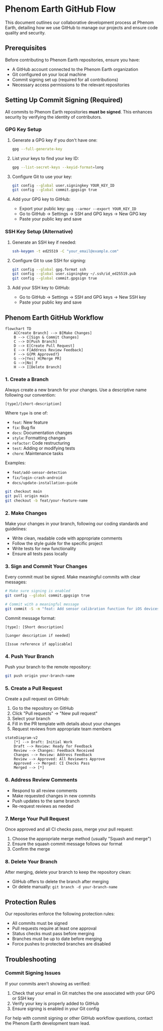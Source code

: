 # Phenom Earth GitHub Flow

This document outlines our collaborative development process at Phenom Earth, detailing how we use GitHub to manage our projects and ensure code quality and security.

## Prerequisites

Before contributing to Phenom Earth repositories, ensure you have:

- A GitHub account connected to the Phenom Earth organization
- Git configured on your local machine
- Commit signing set up (required for all contributions)
- Necessary access permissions to the relevant repositories

## Setting Up Commit Signing (Required)

All commits to Phenom Earth repositories **must be signed**. This enhances security by verifying the identity of contributors.

### GPG Key Setup

1. Generate a GPG key if you don't have one:
   ```bash
   gpg --full-generate-key
   ```

2. List your keys to find your key ID:
   ```bash
   gpg --list-secret-keys --keyid-format=long
   ```

3. Configure Git to use your key:
   ```bash
   git config --global user.signingkey YOUR_KEY_ID
   git config --global commit.gpgsign true
   ```

4. Add your GPG key to GitHub:
   - Export your public key: `gpg --armor --export YOUR_KEY_ID`
   - Go to GitHub → Settings → SSH and GPG keys → New GPG key
   - Paste your public key and save

### SSH Key Setup (Alternative)

1. Generate an SSH key if needed:
   ```bash
   ssh-keygen -t ed25519 -C "your_email@example.com"
   ```

2. Configure Git to use SSH for signing:
   ```bash
   git config --global gpg.format ssh
   git config --global user.signingkey ~/.ssh/id_ed25519.pub
   git config --global commit.gpgsign true
   ```

3. Add your SSH key to GitHub:
   - Go to GitHub → Settings → SSH and GPG keys → New SSH key
   - Paste your public key and save

## Phenom Earth GitHub Workflow

```mermaid
flowchart TD
    A[Create Branch] --> B[Make Changes]
    B --> C[Sign & Commit Changes]
    C --> D[Push Branch]
    D --> E[Create Pull Request]
    E --> F[Address Review Feedback]
    F --> G{PR Approved?}
    G -->|Yes| H[Merge PR]
    G -->|No| F
    H --> I[Delete Branch]
```

### 1. Create a Branch

Always create a new branch for your changes. Use a descriptive name following our convention:

```
[type]/[short-description]
```

Where `type` is one of:
- `feat`: New feature
- `fix`: Bug fix
- `docs`: Documentation changes
- `style`: Formatting changes
- `refactor`: Code restructuring
- `test`: Adding or modifying tests
- `chore`: Maintenance tasks

Examples:
- `feat/add-sensor-detection`
- `fix/login-crash-android`
- `docs/update-installation-guide`

```bash
git checkout main
git pull origin main
git checkout -b feat/your-feature-name
```

### 2. Make Changes

Make your changes in your branch, following our coding standards and guidelines:
- Write clean, readable code with appropriate comments
- Follow the style guide for the specific project
- Write tests for new functionality
- Ensure all tests pass locally

### 3. Sign and Commit Your Changes

Every commit must be signed. Make meaningful commits with clear messages:

```bash
# Make sure signing is enabled
git config --global commit.gpgsign true

# Commit with a meaningful message
git commit -S -m "feat: Add sensor calibration function for iOS devices"
```

Commit message format:
```
[type]: [Short description]

[Longer description if needed]

[Issue reference if applicable]
```

### 4. Push Your Branch

Push your branch to the remote repository:

```bash
git push origin your-branch-name
```

### 5. Create a Pull Request

Create a pull request on GitHub:
1. Go to the repository on GitHub
2. Click "Pull requests" → "New pull request"
3. Select your branch
4. Fill in the PR template with details about your changes
5. Request reviews from appropriate team members

```mermaid
stateDiagram-v2
    [*] --> Draft: Initial Work
    Draft --> Review: Ready for Feedback
    Review --> Changes: Feedback Received
    Changes --> Review: Address Feedback
    Review --> Approved: All Reviewers Approve
    Approved --> Merged: CI Checks Pass
    Merged --> [*]
```

### 6. Address Review Comments

- Respond to all review comments
- Make requested changes in new commits
- Push updates to the same branch
- Re-request reviews as needed

### 7. Merge Your Pull Request

Once approved and all CI checks pass, merge your pull request:
1. Choose the appropriate merge method (usually "Squash and merge")
2. Ensure the squash commit message follows our format
3. Confirm the merge

### 8. Delete Your Branch

After merging, delete your branch to keep the repository clean:
- GitHub offers to delete the branch after merging
- Or delete manually: `git branch -d your-branch-name`

## Protection Rules

Our repositories enforce the following protection rules:
- All commits must be signed
- Pull requests require at least one approval
- Status checks must pass before merging
- Branches must be up to date before merging
- Force pushes to protected branches are disabled

## Troubleshooting

### Commit Signing Issues

If your commits aren't showing as verified:
1. Check that your email in Git matches the one associated with your GPG or SSH key
2. Verify your key is properly added to GitHub
3. Ensure signing is enabled in your Git config

For help with commit signing or other GitHub workflow questions, contact the Phenom Earth development team lead.
